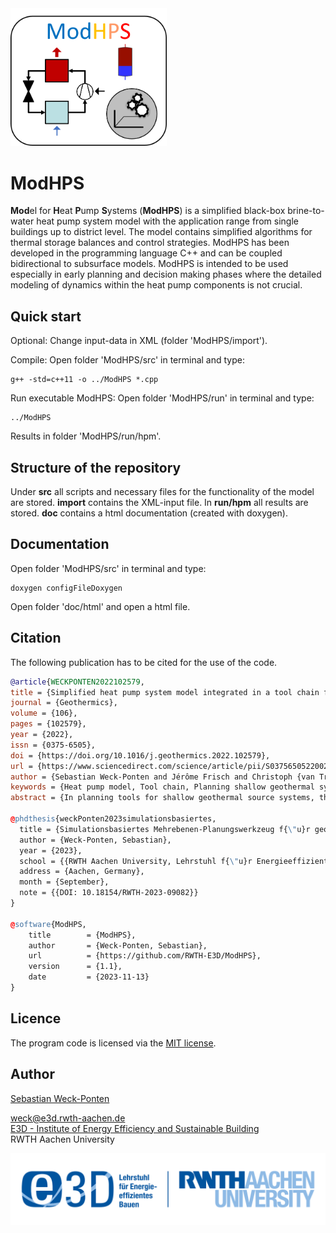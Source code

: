 <img src="add/LogoModHPS.png" width="250">

# ModHPS

**Mod**el for **H**eat **P**ump **S**ystems (**ModHPS**) is a simplified black-box brine-to-water heat pump system model with the application range from single buildings up to district level. The model contains simplified algorithms for thermal storage balances and control strategies. ModHPS has been developed in the programming language C++ and can be coupled bidirectional to subsurface models. ModHPS is intended to be used especially in early planning and decision making phases where the detailed modeling of dynamics within the heat pump components is not crucial.

## Quick start

Optional: Change input-data in XML (folder 'ModHPS/import').

Compile: Open folder 'ModHPS/src' in terminal and type:
```
g++ -std=c++11 -o ../ModHPS *.cpp

```

Run executable ModHPS: 
Open folder 'ModHPS/run' in terminal and type:
```
../ModHPS
```

Results in folder 'ModHPS/run/hpm'. 


## Structure of the repository

Under **src** all scripts and necessary files for the functionality of the model are stored. **import** contains the XML-input file. In **run/hpm** all results are stored. **doc** contains a html documentation (created with doxygen).

## Documentation

Open folder 'ModHPS/src' in terminal and type:
```
doxygen configFileDoxygen
```
Open folder 'doc/html' and open a html file.


## Citation

The following publication has to be cited for the use of the code.
```bibtex
@article{WECKPONTEN2022102579,
title = {Simplified heat pump system model integrated in a tool chain for digitally and simulation-based planning shallow geothermal systems},
journal = {Geothermics},
volume = {106},
pages = {102579},
year = {2022},
issn = {0375-6505},
doi = {https://doi.org/10.1016/j.geothermics.2022.102579},
url = {https://www.sciencedirect.com/science/article/pii/S0375650522002255},
author = {Sebastian Weck-Ponten and Jérôme Frisch and Christoph {van Treeck}},
keywords = {Heat pump model, Tool chain, Planning shallow geothermal systems, Early planning phase, Geothermal energy},
abstract = {In planning tools for shallow geothermal source systems, the heat pump is often considered in a highly simplified way without any dedicated control behavior or individual system setup. In this article, a simplified black-box heat pump system model for individual buildings up to city districts is presented that can be coupled to subsurface models. The model contains simplified algorithms for thermal storage balances and control strategies and is integrated into a tool chain for planning shallow geothermal systems in the early planning phase. The source code of the presented heat pump model is provided open-source according to the MIT license.}

@phdthesis{weckPonten2023simulationsbasiertes,
  title = {Simulationsbasiertes Mehrebenen-Planungswerkzeug f{\"u}r geothermische W{\"a}rmepumpensysteme},
  author = {Weck-Ponten, Sebastian},
  year = {2023},
  school = {{RWTH Aachen University, Lehrstuhl f{\"u}r Energieeffizientes Bauen - E3D}},
  address = {Aachen, Germany},
  month = {September},
  note = {{DOI: 10.18154/RWTH-2023-09082}}
}

@software{ModHPS,
	title        = {ModHPS},
	author       = {Weck-Ponten, Sebastian},
	url          = {https://github.com/RWTH-E3D/ModHPS},
	version      = {1.1},
	date         = {2023-11-13}
}
```

## Licence

The program code is licensed via the [MIT license](LICENSE).

## Author

[Sebastian Weck-Ponten](https://www.e3d.rwth-aachen.de/cms/E3D/Der-Lehrstuhl/Team/Wissenschaftliche-Beschaeftigte/~mfgk/Sebastian-Weck/)

weck@e3d.rwth-aachen.de  
[E3D - Institute of Energy Efficiency and Sustainable Building  ](https://www.e3d.rwth-aachen.de/go/id/iyld/?)     
RWTH Aachen University

![RWTH Aachen University, E3D](add/E3D_Logo.png)

